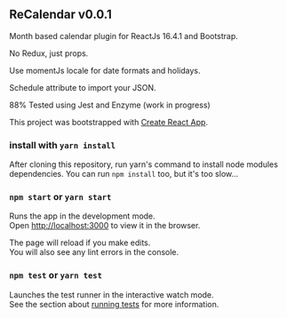 ## ReCalendar v0.0.1

Month based calendar plugin for ReactJs 16.4.1 and Bootstrap. 

No Redux, just props.

Use momentJs locale for date formats and holidays.

Schedule attribute to import your JSON.

88% Tested using Jest and Enzyme (work in progress)

This project was bootstrapped with [Create React App](https://github.com/facebookincubator/create-react-app).


### install with `yarn install`

After cloning this repository, run yarn's command to install node modules dependencies. You can run `npm install` too, but it's too slow...

### `npm start` or `yarn start`

Runs the app in the development mode.<br>
Open [http://localhost:3000](http://localhost:3000) to view it in the browser.

The page will reload if you make edits.<br>
You will also see any lint errors in the console.

### `npm test` or `yarn test`

Launches the test runner in the interactive watch mode.<br>
See the section about [running tests](#running-tests) for more information.

